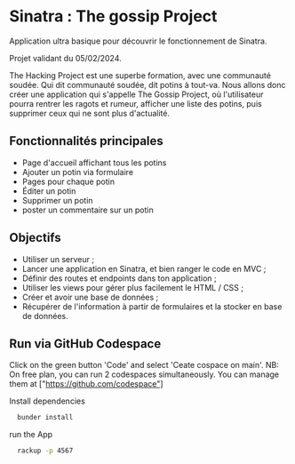 # Sinatra : The gossip Project

Application ultra basique pour découvrir le fonctionnement de Sinatra.

Projet validant du 05/02/2024.

The Hacking Project est une superbe formation, avec une communauté soudée. Qui dit communauté soudée, dit potins à tout-va. Nous allons donc créer une application qui s'appelle The Gossip Project, où l'utilisateur pourra rentrer les ragots et rumeur, afficher une liste des potins, puis supprimer ceux qui ne sont plus d'actualité.

## Fonctionnalités principales

- Page d'accueil affichant tous les potins
- Ajouter un potin via formulaire
- Pages pour chaque potin
- Éditer un potin
- Supprimer un potin
- poster un commentaire sur un potin

## Objectifs

- Utiliser un serveur ;
- Lancer une application en Sinatra, et bien ranger le code en MVC ;
- Définir des routes et endpoints dans ton application ;
- Utiliser les views pour gérer plus facilement le HTML / CSS ;
- Créer et avoir une base de données ;
- Récupérer de l'information à partir de formulaires et la stocker en base de données.




## Run via GitHub Codespace
Click on the green button 'Code' and select 'Ceate cospace on main'.
NB: On free plan, you can run 2 codespaces simultaneously. You can manage them at ["https://github.com/codespace"]

Install dependencies

```bash
  bunder install
```

run the App

```bash
  rackup -p 4567
```

